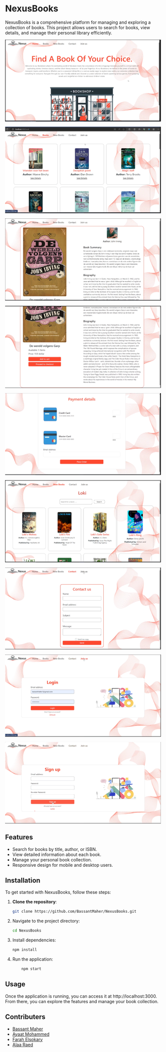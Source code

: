 # NexusBooks

NexusBooks is a comprehensive platform for managing and exploring a collection of books. This project allows users to search for books, view details, and manage their personal library efficiently.


![NexusBooks Screenshot](images/1.png)

![NexusBooks Screenshot](images/2.png)

![NexusBooks Screenshot](images/3.png)

![NexusBooks Screenshot](images/4.png)

![NexusBooks Screenshot](images/5.png)

![NexusBooks Screenshot](images/6.png)

![NexusBooks Screenshot](images/7.png)

![NexusBooks Screenshot](images/8.png)

![NexusBooks Screenshot](images/9.png)

## Features

- Search for books by title, author, or ISBN.
- View detailed information about each book.
- Manage your personal book collection.
- Responsive design for mobile and desktop users.

## Installation

To get started with NexusBooks, follow these steps:

1. **Clone the repository**:
   ```bash
   git clone https://github.com/BassantMaher/NexusBooks.git

2. Navigate to the project directory:
    ```bash
    cd NexusBooks

3. Install dependencies:
    ```bash
    npm install

4. Run the application:
    ```bash
        npm start
## Usage
Once the application is running, you can access it at http://localhost:3000. From there, you can explore the features and manage your book collection.

## Contributers

- [Bassant Maher](https://github.com/BassantMaher)
- [Ayaat Mohammed](https://github.com/Ayat237)
- [Farah Elsokary](https://github.com/Farahelsoukary)
- [Alaa Raed](https://github.com/alaa-raed)